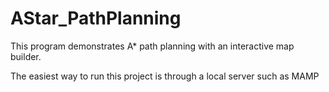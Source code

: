 # AStar_PathPlanning
This program demonstrates A* path planning with an interactive map builder. 

The easiest way to run this project is through a local server such as MAMP

